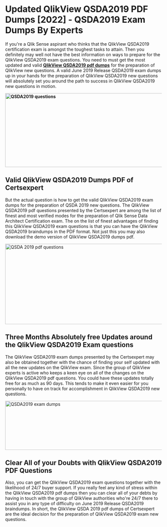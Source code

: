 <h1><strong>Updated QlikView QSDA2019 PDF Dumps [2022] - QSDA2019 Exam Dumps By Experts&nbsp;</strong></h1>
<p><span style="font-weight: 400;">If you're a Qlik Sense aspirant who thinks that the QlikView QSDA2019 certification exam is amongst the toughest tasks to attain. Then you definitely may well not have the best information on ways to prepare for the QlikView QSDA2019 exam questions. You need to must get the most updated and valid <strong><a href="https://www.certsexpert.com/QSDA2019-pdf-questions.html">QlikView QSDA2019 pdf dumps</a></strong> for the preparation of QlikView new questions. A valid June 2019 Release QSDA2019 exam dumps up in your hands for the preparation of QlikView QSDA2019 new questions will absolutely set you around the path to success in QlikView QSDA2019 new questions in motion.</span></p>
<p><span style="font-weight: 400;"><strong><img style="display: block; margin-left: auto; margin-right: auto;" src="https://i.ibb.co/QXh983F/73475278-2429792180625311-4586132736837681152-n.jpg" alt="QSDA2019 questions" width="632" height="238" /></strong></span></p>
<h2><strong>Valid QlikView QSDA2019 Dumps PDF of Certsexpert</strong></h2>
<p><span style="font-weight: 400;">But the actual question is how to get the valid QlikView QSDA2019 exam dumps for the preparation of QSDA 2019 new questions. The QlikView QSDA2019 pdf questions presented by the Certsexpert are among the list of finest and most verified modes for the preparation of Qlik Sense Data Architect Certification exam. The on the list of finest advantages of finding this QlikView QSDA2019 exam questions is that you can have the QlikView QSDA2019 braindumps in the PDF format. Not just this you may also download the demo version of QlikView QSDA2019 dumps pdf.</span></p>
<p><span style="font-weight: 400;"><img style="display: block; margin-left: auto; margin-right: auto;" src="https://i.ibb.co/Jd8hN2L/76714008-3182067705200142-8735104740007870464-n.jpg" alt="QSDA 2019 pdf questions" width="701" height="259" /></span></p>
<h2><strong>Three Months Absolutely free Updates around the QlikView QSDA2019 Exam questions</strong></h2>
<p><span style="font-weight: 400;">The QlikView QSDA2019 exam dumps presented by the Certsexpert may also be obtained together with the chance of finding your self updated with all the new updates on the QlikView exam. Since the group of QlikView experts is active who keeps a keen eye on all of the changes on the QlikView QSDA2019 pdf questions. You could have these updates totally free for as much as 90 days. This tends to make it even easier for you personally to have on track for accomplishment in QlikView QSDA2019 new questions.</span></p>
<p><span style="font-weight: 400;"><a href="https://www.certsexpert.com/QSDA2019-pdf-questions.html"><img style="display: block; margin-left: auto; margin-right: auto;" src="https://i.ibb.co/TMnKrkJ/75398236-424489711531572-5064688549987614720-n.jpg" alt="QSDA2019 exam dumps" width="714" height="158" /></a></span></p>
<h2><strong>Clear All of your Doubts with QlikView QSDA2019 PDF Questions</strong></h2>
<p>Also, you can get the QlikView QSDA2019 exam questions together with the likelihood of 24/7 buyer support. If you really feel any kind of stress within the QlikView QSDA2019 pdf dumps then you can clear all of your debts by having in touch with the group of QlikView authorities who're 24/7 there to assist you in any type of difficulty on June 2019 Release QSDA2019 braindumps. In short, the QlikView QSDA 2019 pdf dumps of Certsexpert are the ideal decision for the preparation of QlikView QSDA2019 exam new questions.</p>
